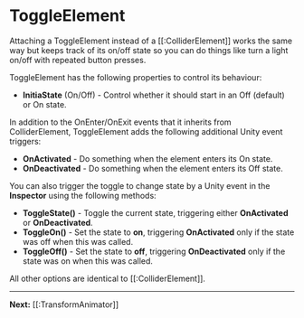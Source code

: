 # ToggleElement

Attaching a ToggleElement instead of a [[:ColliderElement]] works the same way but keeps track of its on/off state so you can do things like turn a light on/off with repeated button presses.

ToggleElement has the following properties to control its behaviour:

* **InitiaState** (On/Off) - Control whether it should start in an Off (default) or On state.

In addition to the OnEnter/OnExit events that it inherits from ColliderElement, ToggleElement adds the following additional Unity event triggers:

* **OnActivated** - Do something when the element enters its On state.
* **OnDeactivated** - Do something when the element enters its Off state.

You can also trigger the toggle to change state by a Unity event in the **Inspector** using the following methods:

* **ToggleState()** - Toggle the current state, triggering either **OnActivated** or **OnDeactivated**.
* **ToggleOn()** - Set the state to **on**, triggering **OnActivated** only if the state was off when this was called.
* **ToggleOff()** - Set the state to **off**, triggering **OnDeactivated** only if the state was on when this was called.

All other options are identical to [[:ColliderElement]].

---

**Next:** [[:TransformAnimator]]
